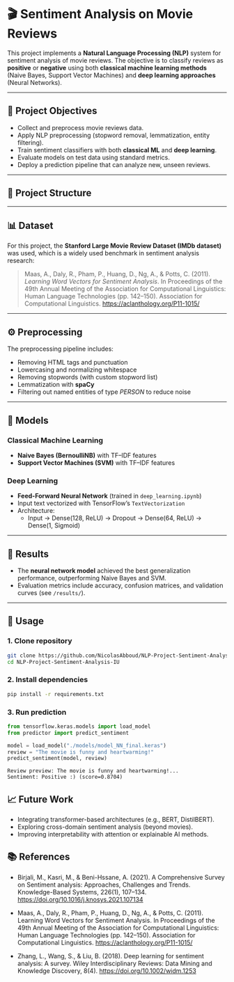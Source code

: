# 🎬 Sentiment Analysis on Movie Reviews  

This project implements a **Natural Language Processing (NLP)** system for sentiment analysis of movie reviews. The objective is to classify reviews as **positive** or **negative** using both **classical machine learning methods** (Naive Bayes, Support Vector Machines) and **deep learning approaches** (Neural Networks).  

---

## 📌 Project Objectives  
- Collect and preprocess movie reviews data.  
- Apply NLP preprocessing (stopword removal, lemmatization, entity filtering).  
- Train sentiment classifiers with both **classical ML** and **deep learning**.  
- Evaluate models on test data using standard metrics.  
- Deploy a prediction pipeline that can analyze new, unseen reviews.  

---

## 📂 Project Structure  


---

## 📊 Dataset  

For this project, the **Stanford Large Movie Review Dataset (IMDb dataset)** was used, which is a widely used benchmark in sentiment analysis research:  

> Maas, A., Daly, R., Pham, P., Huang, D., Ng, A., & Potts, C. (2011). *Learning Word Vectors for Sentiment Analysis*. In Proceedings of the 49th Annual Meeting of the Association for Computational Linguistics: Human Language Technologies (pp. 142–150). Association for Computational Linguistics. https://aclanthology.org/P11-1015/  

---

## ⚙️ Preprocessing  

The preprocessing pipeline includes:  
- Removing HTML tags and punctuation  
- Lowercasing and normalizing whitespace  
- Removing stopwords (with custom stopword list)  
- Lemmatization with **spaCy**  
- Filtering out named entities of type *PERSON* to reduce noise  

---

## 🤖 Models  

### Classical Machine Learning  
- **Naive Bayes (BernoulliNB)** with TF–IDF features  
- **Support Vector Machines (SVM)** with TF–IDF features  

### Deep Learning  
- **Feed-Forward Neural Network** (trained in `deep_learning.ipynb`)  
- Input text vectorized with TensorFlow’s `TextVectorization`  
- Architecture:  
  - Input → Dense(128, ReLU) → Dropout → Dense(64, ReLU) → Dense(1, Sigmoid)  

---

## 🧪 Results  

- The **neural network model** achieved the best generalization performance, outperforming Naive Bayes and SVM.  
- Evaluation metrics include accuracy, confusion matrices, and validation curves (see `/results/`).  

---

## 🚀 Usage  

### 1. Clone repository  
```bash
git clone https://github.com/NicolasAbboud/NLP-Project-Sentiment-Analysis-IU.git
cd NLP-Project-Sentiment-Analysis-IU
```
### 2. Install dependencies
```bash
pip install -r requirements.txt
```
### 3. Run prediction
```python
from tensorflow.keras.models import load_model
from predictor import predict_sentiment

model = load_model("./models/model_NN_final.keras")
review = "The movie is funny and heartwarming!"
predict_sentiment(model, review)
```
```text
Review preview: The movie is funny and heartwarming!...
Sentiment: Positive :) (score=0.8704)
```

## 📈 Future Work
- Integrating transformer-based architectures (e.g., BERT, DistilBERT).
- Exploring cross-domain sentiment analysis (beyond movies).
- Improving interpretability with attention or explainable AI methods.

## 📚 References
- Birjali, M., Kasri, M., & Beni-Hssane, A. (2021). A Comprehensive Survey on Sentiment analysis: Approaches, Challenges and Trends. Knowledge-Based Systems, 226(1), 107–134. https://doi.org/10.1016/j.knosys.2021.107134

- Maas, A., Daly, R., Pham, P., Huang, D., Ng, A., & Potts, C. (2011). Learning Word Vectors for Sentiment Analysis. In Proceedings of the 49th Annual Meeting of the Association for Computational Linguistics: Human Language Technologies (pp. 142–150). Association for Computational Linguistics. https://aclanthology.org/P11-1015/

- Zhang, L., Wang, S., & Liu, B. (2018). Deep learning for sentiment analysis: A survey. Wiley Interdisciplinary Reviews: Data Mining and Knowledge Discovery, 8(4). https://doi.org/10.1002/widm.1253



